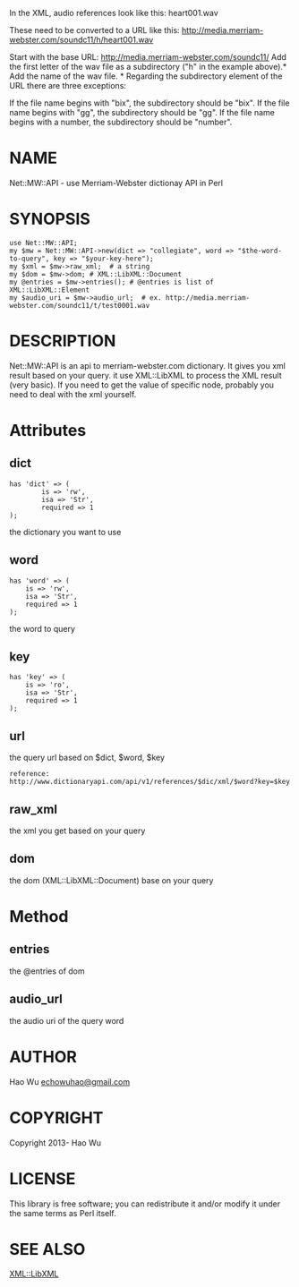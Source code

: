In the XML, audio references look like this:
<wav>heart001.wav</wav>

These need to be converted to a URL like this:
http://media.merriam-webster.com/soundc11/h/heart001.wav

Start with the base URL: http://media.merriam-webster.com/soundc11/
Add the first letter of the wav file as a subdirectory ("h" in the example above).\*
Add the name of the wav file.
\* Regarding the subdirectory element of the URL there are three exceptions:

If the file name begins with "bix", the subdirectory should be "bix".
If the file name begins with "gg", the subdirectory should be "gg".
If the file name begins with a number, the subdirectory should be "number".

# NAME

Net::MW::API - use Merriam-Webster dictionay API in Perl 

# SYNOPSIS

	use Net::MW::API;
	my $mw = Net::MW::API->new(dict => "collegiate", word => "$the-word-to-query", key => "$your-key-here");
	my $xml = $mw->raw_xml;	 # a string
	my $dom = $mw->dom; # XML::LibXML::Document
	my @entries = $mw->entries(); # @entries is list of XML::LibXML::Element
	my $audio_uri = $mw->audio_url;  # ex. http://media.merriam-webster.com/soundc11/t/test0001.wav
	



# DESCRIPTION

Net::MW::API is an api to merriam-webster.com dictionary. It gives you xml result based on your query.
it use XML::LibXML to process the XML result (very basic). If you need to get the value of specific node, probably
you need to deal with the xml yourself.  



# Attributes

## dict

	has 'dict' => (
    		is => 'rw',
    		isa => 'Str',
    		required => 1
	);

the dictionary you want to use

## word

	has 'word' => (
	    is => 'rw',
	    isa => 'Str',
	    required => 1
	);

the word to query

## key
	has 'key' => (
	    is => 'ro',
	    isa => 'Str',
	    required => 1
	);

## url 

the query url based on $dict, $word, $key

	reference: http://www.dictionaryapi.com/api/v1/references/$dic/xml/$word?key=$key

## raw\_xml

the xml you get based on your query



## dom

the dom (XML::LibXML::Document) base on your query  

# Method

## entries

the @entries of dom 

## audio\_url 

the audio uri of the query word
    

# AUTHOR

Hao Wu <echowuhao@gmail.com>

# COPYRIGHT

Copyright 2013- Hao Wu

# LICENSE

This library is free software; you can redistribute it and/or modify
it under the same terms as Perl itself.

# SEE ALSO

[XML::LibXML](http://search.cpan.org/perldoc?XML::LibXML)
